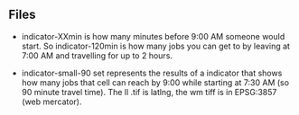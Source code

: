 ## Files

 - indicator-XXmin is how many minutes before 9:00 AM someone would start. So indicator-120min is how many jobs you can get to by leaving at 7:00 AM and travelling for up to 2 hours.

 - indicator-small-90 set represents the results of a indicator that shows how many jobs that cell can reach by 9:00 while starting at 7:30 AM (so 90 minute travel time). The ll .tif is latlng, the wm tiff is in EPSG:3857 (web mercator).